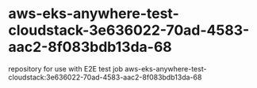 # aws-eks-anywhere-test-cloudstack-3e636022-70ad-4583-aac2-8f083bdb13da-68
repository for use with E2E test job aws-eks-anywhere-test-cloudstack:3e636022-70ad-4583-aac2-8f083bdb13da-68
